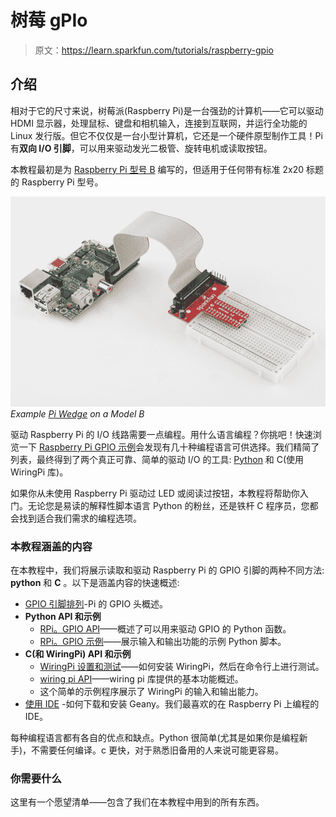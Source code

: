# 树莓 gPIo

> 原文：<https://learn.sparkfun.com/tutorials/raspberry-gpio>

## 介绍

相对于它的尺寸来说，树莓派(Raspberry Pi)是一台强劲的计算机——它可以驱动 HDMI 显示器，处理鼠标、键盘和相机输入，连接到互联网，并运行全功能的 Linux 发行版。但它不仅仅是一台小型计算机，它还是一个硬件原型制作工具！Pi 有**双向 I/O 引脚**，可以用来驱动发光二极管、旋转电机或读取按钮。

本教程最初是为 [Raspberry Pi 型号 B](https://www.sparkfun.com/products/11546) 编写的，但适用于任何带有标准 2x20 标题的 Raspberry Pi 型号。

[![Pi and Pi Wedge](img/dae2400641223d9683bdf1c42e89ef0c.png)](https://cdn.sparkfun.com/assets/learn_tutorials/2/3/7/Pi_Wedge_Hookup_Guide-01.jpg)*Example [Pi Wedge](https://www.sparkfun.com/products/12652) on a Model B*

驱动 Raspberry Pi 的 I/O 线路需要一点编程。用什么语言编程？你挑吧！快速浏览一下 [Raspberry Pi GPIO 示例](http://elinux.org/RPi_Low-level_peripherals#GPIO_Code_examples)会发现有几十种编程语言可供选择。我们精简了列表，最终得到了两个真正可靠、简单的驱动 I/O 的工具: [Python](https://www.sparkfun.com/python) 和 C(使用 WiringPi 库)。

如果你从未使用 Raspberry Pi 驱动过 LED 或阅读过按钮，本教程将帮助你入门。无论您是易读的解释性脚本语言 Python 的粉丝，还是铁杆 C 程序员，您都会找到适合我们需求的编程选项。

### 本教程涵盖的内容

在本教程中，我们将展示读取和驱动 Raspberry Pi 的 GPIO 引脚的两种不同方法: **python** 和 **C** 。以下是涵盖内容的快速概述:

*   [GPIO 引脚排列](https://learn.sparkfun.com/tutorials/raspberry-gpio/gpio-pinout)-Pi 的 GPIO 头概述。
*   **Python API 和示例**
    *   [RPi。GPIO API](https://learn.sparkfun.com/tutorials/raspberry-gpio/python-rpigpio-api)——概述了可以用来驱动 GPIO 的 Python 函数。
    *   [RPi。GPIO 示例](https://learn.sparkfun.com/tutorials/raspberry-gpio/python-rpigpio-example)——展示输入和输出功能的示例 Python 脚本。
*   **C(和 WiringPi) API 和示例**
    *   [WiringPi 设置和测试](https://learn.sparkfun.com/tutorials/raspberry-gpio/c-wiringpi-setup)——如何安装 WiringPi，然后在命令行上进行测试。
    *   [wiring pi API](https://learn.sparkfun.com/tutorials/raspberry-gpio/c-wiringpi-api)——wiring pi 库提供的基本功能概述。
    *   这个简单的示例程序展示了 WiringPi 的输入和输出能力。
*   [使用 IDE](https://learn.sparkfun.com/tutorials/raspberry-gpio/using-an-ide) -如何下载和安装 Geany。我们最喜欢的在 Raspberry Pi 上编程的 IDE。

每种编程语言都有各自的优点和缺点。Python 很简单(尤其是如果你是编程新手)，不需要任何编译。c 更快，对于熟悉旧备用的人来说可能更容易。

### 你需要什么

这里有一个愿望清单——包含了我们在本教程中用到的所有东西。